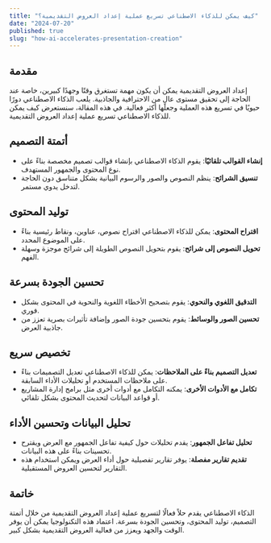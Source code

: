 ```yaml
---
title: "كيف يمكن للذكاء الاصطناعي تسريع عملية إعداد العروض التقديمية؟"
date: "2024-07-20"
published: true
slug: "how-ai-accelerates-presentation-creation"
---
```


## مقدمة

إعداد العروض التقديمية يمكن أن يكون مهمة تستغرق وقتًا وجهدًا كبيرين، خاصة عند الحاجة إلى تحقيق مستوى عالٍ من الاحترافية والجاذبية. يلعب الذكاء الاصطناعي دورًا حيويًا في تسريع هذه العملية وجعلها أكثر فعالية. في هذه المقالة، سنستعرض كيف يمكن للذكاء الاصطناعي تسريع عملية إعداد العروض التقديمية.

## أتمتة التصميم

- **إنشاء القوالب تلقائيًا**: يقوم الذكاء الاصطناعي بإنشاء قوالب تصميم مخصصة بناءً على نوع المحتوى والجمهور المستهدف.
- **تنسيق الشرائح**: ينظم النصوص والصور والرسوم البيانية بشكل متناسق دون الحاجة لتدخل يدوي مستمر.

## توليد المحتوى

- **اقتراح المحتوى**: يمكن للذكاء الاصطناعي اقتراح نصوص، عناوين، ونقاط رئيسية بناءً على الموضوع المحدد.
- **تحويل النصوص إلى شرائح**: يقوم بتحويل النصوص الطويلة إلى شرائح موجزة وسهلة الفهم.

## تحسين الجودة بسرعة

- **التدقيق اللغوي والنحوي**: يقوم بتصحيح الأخطاء اللغوية والنحوية في المحتوى بشكل فوري.
- **تحسين الصور والوسائط**: يقوم بتحسين جودة الصور وإضافة تأثيرات بصرية تعزز من جاذبية العرض.

## تخصيص سريع

- **تعديل التصميم بناءً على الملاحظات**: يمكن للذكاء الاصطناعي تعديل التصميمات بناءً على ملاحظات المستخدم أو تحليلات الأداء السابقة.
- **تكامل مع الأدوات الأخرى**: يمكنه التكامل مع أدوات أخرى مثل برامج إدارة المشاريع أو قواعد البيانات لتحديث المحتوى بشكل تلقائي.

## تحليل البيانات وتحسين الأداء

- **تحليل تفاعل الجمهور**: يقدم تحليلات حول كيفية تفاعل الجمهور مع العرض ويقترح تحسينات بناءً على هذه البيانات.
- **تقديم تقارير مفصلة**: يوفر تقارير تفصيلية حول أداء العرض ويمكن استخدام هذه التقارير لتحسين العروض المستقبلية.

## خاتمة

الذكاء الاصطناعي يقدم حلاً فعالًا لتسريع عملية إعداد العروض التقديمية من خلال أتمتة التصميم، توليد المحتوى، وتحسين الجودة بسرعة. اعتماد هذه التكنولوجيا يمكن أن يوفر الوقت والجهد ويعزز من فعالية العروض التقديمية بشكل كبير.
